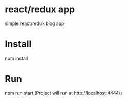 # react/redux app
simple react/redux blog app

# Install
npm install

# Run
npm run start 
(Project will run at http://localhost:4444/)


